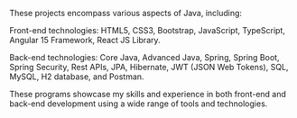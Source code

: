 These projects encompass various aspects of Java, including:

Front-end technologies: HTML5, CSS3, Bootstrap, JavaScript, TypeScript, Angular 15 Framework, React JS Library.

Back-end technologies: Core Java, Advanced Java, Spring, Spring Boot, Spring Security, Rest APIs, JPA, Hibernate, JWT (JSON Web Tokens), SQL, MySQL, H2 database, and Postman.

These programs showcase my skills and experience in both front-end and back-end development using a wide range of tools and technologies.
